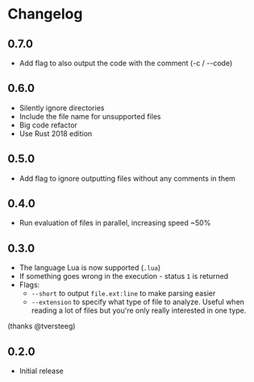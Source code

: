 # Changelog

## 0.7.0
* Add flag to also output the code with the comment (-c / --code)

## 0.6.0
* Silently ignore directories
* Include the file name for unsupported files
* Big code refactor
* Use Rust 2018 edition

## 0.5.0
* Add flag to ignore outputting files without any comments in them

## 0.4.0
* Run evaluation of files in parallel, increasing speed ~50%

## 0.3.0
* The language Lua is now supported (`.lua`)
* If something goes wrong in the execution - status `1` is returned
* Flags:
  * `--short` to output `file.ext:line` to make parsing easier
  * `--extension` to specify what type of file to analyze. Useful when reading a lot of files but you're only really interested in one type.

(thanks @tversteeg)

## 0.2.0
* Initial release
